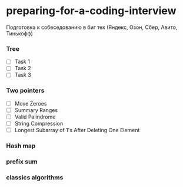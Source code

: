 # preparing-for-a-coding-interview
Подготовка к собеседованию в биг тех (Яндекс, Озон, Сбер, Авито, Тинькофф)

### Tree
- [ ] Task 1
- [ ] Task 2 
- [ ] Task 3

### Two pointers
- [ ] Move Zeroes [](problems/move_zeros.go)
- [ ] Summary Ranges [](problems/summary_ranges.go)
- [ ] Valid Palindrome [](problems/valid_palindrome.go)
- [ ] String Compression [](problems/string_compression.go)
- [ ] Longest Subarray of 1's After Deleting One Element [](problem/subarray_del_1.go)

### Hash map

### prefix sum

### classics algorithms